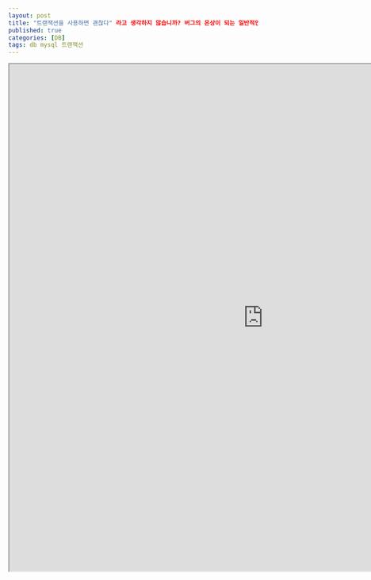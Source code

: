 ```yaml
---
layout: post
title: "트랜잭션을 사용하면 괜찮다" 라고 생각하지 않습니까? 버그의 온상이 되는 일반적인 구현 패턴
published: true
categories: [DB]
tags: db mysql 트랜잭션
---
```

<iframe width="1024" height="1024" src="https://docs.google.com/document/d/e/2PACX-1vR3GzvFiTdxpXZYgGxE6nSjwQPujpd1deohWFrnIEES8Vi6egUahEH4b685zdsX8O3h-gtqfDSfnnyd/pub?embedded=true"></iframe>   
   